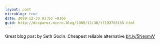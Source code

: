 ```yaml
---
layout: post
microblog: true
date: 2009-12-30 03:00 +0300
guid: http://desparoz.micro.blog/2009/12/30/t7193703155.html
---
```

Great blog post by Seth Godin. Cheapest reliable alternative [bit.ly/5NexmW](http://bit.ly/5NexmW)
